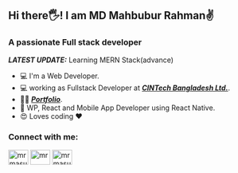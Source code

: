 <h2 align="left">Hi there🖐️! I am MD Mahbubur Rahman✌️</h2>
<h3 align="left">A passionate Full stack developer</h3>

_**LATEST UPDATE:**_ Learning MERN Stack(advance)

- 💻 I'm a Web Developer.
- 💻 working as Fullstack Developer at ***<a href="#">CINTech Bangladesh Ltd.</a>***.
- 👨‍💻 ***<a href="mdmahbuburrahman.netlify.app">Portfolio</a>***.
- 📱 WP, React and Mobile App Developer using React Native.
- 😍 Loves coding ❤️

<h3 align="left">Connect with me:</h3>
<p align="left">
<a href="https://www.linkedin.com/in/md-mahbubur-rahman-966aa2153/" target="blank"><img align="center" src="https://raw.githubusercontent.com/rahuldkjain/github-profile-readme-generator/master/src/images/icons/Social/linked-in-alt.svg" alt="mrmasum" height="30" width="40" /></a>
<a href="https://www.facebook.com/mrmasum820" target="blank"><img align="center" src="https://raw.githubusercontent.com/rahuldkjain/github-profile-readme-generator/master/src/images/icons/Social/facebook.svg" alt="mr" height="30" width="40" /></a>
<a href="https://www.instagram.com/mrmasum_f/" target="blank"><img align="center" src="https://raw.githubusercontent.com/rahuldkjain/github-profile-readme-generator/master/src/images/icons/Social/instagram.svg" alt="mrmasum" height="30" width="40" /></a>
</p>